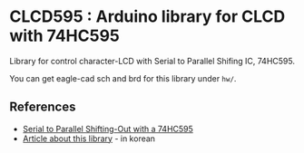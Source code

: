 # CLCD595 : Arduino library for CLCD with 74HC595

Library for control character-LCD with Serial to Parallel Shifing IC, 74HC595.

You can get eagle-cad sch and brd for this library under `hw/`.

## References

- [Serial to Parallel Shifting-Out with a 74HC595](http://www.arduino.cc/en/Tutorial/ShiftOut)
- [Article about this library](http://web.suapapa.net:8080/wordpress/?p=109) - in korean
